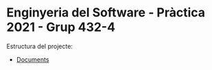 # Enginyeria del Software - Pràctica 2021 - Grup 432-4

Estructura del projecte:
- [Documents](https://github.com/polpages1999/es2021uab/tree/main/documents "Documents")
